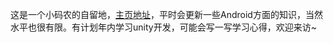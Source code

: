 

这是一个小码农的自留地，[主页地址](www.riceeater.info)，平时会更新一些Android方面的知识，当然水平也很有限。有计划年内学习unity开发，可能会写一写学习心得，欢迎来访~